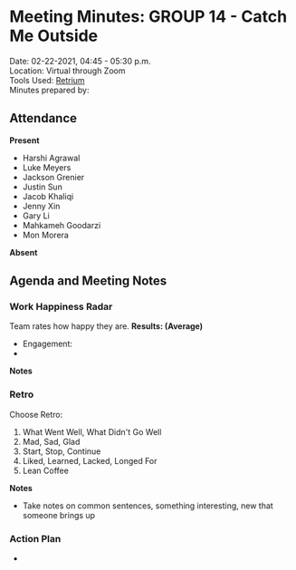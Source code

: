 # Meeting Minutes: GROUP 14 - **Catch Me Outside**
Date: 02-22-2021, 04:45 - 05:30 p.m.  
Location: Virtual through Zoom   
Tools Used: [Retrium](https://www.retrium.com/)    
Minutes prepared by: 

## Attendance
**Present**
- Harshi Agrawal
- Luke Meyers 
- Jackson Grenier
- Justin Sun 
- Jacob Khaliqi
- Jenny Xin
- Gary Li
- Mahkameh Goodarzi
- Mon Morera

**Absent**


## Agenda and Meeting Notes

### Work Happiness Radar
Team rates how happy they are.
**Results: (Average)**
- Engagement: 
- 

**Notes**   


### Retro
Choose Retro:
1. What Went Well, What Didn't Go Well
2. Mad, Sad, Glad
3. Start, Stop, Continue
4. Liked, Learned, Lacked, Longed For
5. Lean Coffee

**Notes**
* Take notes on common sentences, something interesting, new that someone brings up


### Action Plan
- 
